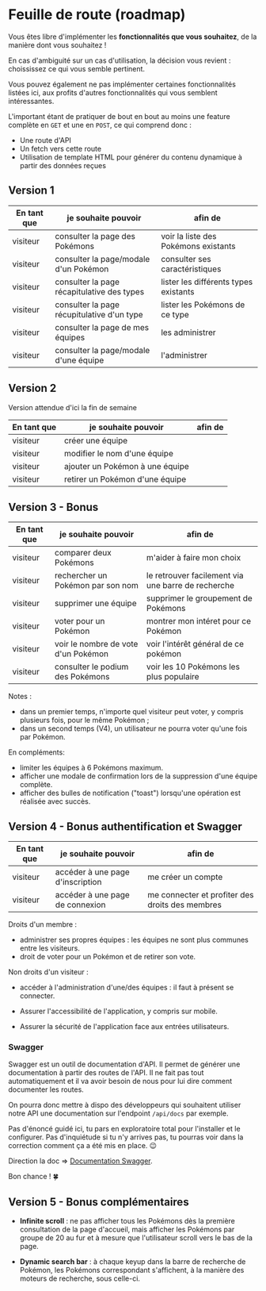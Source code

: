 # Feuille de route (roadmap)

Vous êtes libre d'implémenter les **fonctionnalités que vous souhaitez**, de la manière dont vous souhaitez !

En cas d'ambiguité sur un cas d'utilisation, la décision vous revient : choississez ce qui vous semble pertinent.

Vous pouvez également ne pas implémenter certaines fonctionnalités listées ici, aux profits d'autres fonctionnalités qui vous semblent intéressantes.

L'important étant de pratiquer de bout en bout au moins une feature complète en `GET` et une en `POST`, ce qui comprend donc :

- Une route d'API
- Un fetch vers cette route
- Utilisation de template HTML pour générer du contenu dynamique à partir des données reçues

## Version 1

| En tant que | je souhaite pouvoir                        | afin de                               |
| ----------- | ------------------------------------------ | ------------------------------------- |
| visiteur    | consulter la page des Pokémons             | voir la liste des Pokémons existants  |   FAIT
| visiteur    | consulter la page/modale d'un Pokémon      | consulter ses caractéristiques        |   FAIT (Revoir la barre qui se remplit)
| visiteur    | consulter la page récapitulative des types | lister les différents types existants |   FAIT
| visiteur    | consulter la page récupitulative d'un type | lister les Pokémons de ce type        |
| visiteur    | consulter la page de mes équipes           | les administrer                       |
| visiteur    | consulter la page/modale d'une équipe      | l'administrer                         |

## Version 2

Version attendue d'ici la fin de semaine

| En tant que | je souhaite pouvoir                                   | afin de |
| ----------- | ----------------------------------------------------- | ------- |
| visiteur    | créer une équipe                                      |         |
| visiteur    | modifier le nom d'une équipe                          |         |
| visiteur    | ajouter un Pokémon à une équipe                       |         |
| visiteur    | retirer un Pokémon d'une équipe                       |         |

## Version 3 - Bonus

| En tant que | je souhaite pouvoir                 | afin de                                            |
| ----------- | ----------------------------------- | -------------------------------------------------- |
| visiteur    | comparer deux Pokémons              | m'aider à faire mon choix                          |
| visiteur    | rechercher un Pokémon par son nom   | le retrouver facilement via une barre de recherche |
| visiteur    | supprimer une équipe                | supprimer le groupement de Pokémons                |
| visiteur    | voter pour un Pokémon               | montrer mon intéret pour ce Pokémon                |
| visiteur    | voir le nombre de vote d'un Pokémon | voir l'intérêt général de ce pokémon               |
| visiteur    | consulter le podium des Pokémons    | voir les 10 Pokémons les plus populaire            |

Notes :

- dans un premier temps, n'importe quel visiteur peut voter, y compris plusieurs fois, pour le même Pokémon ;
- dans un second temps (V4), un utilisateur ne pourra voter qu'une fois par Pokémon.

En compléments:

- limiter les équipes à 6 Pokémons maximum.
- afficher une modale de confirmation lors de la suppression d'une équipe complète.
- afficher des bulles de notification ("toast") lorsqu'une opération est réalisée avec succès.

## Version 4 - Bonus authentification et Swagger

| En tant que | je souhaite pouvoir              | afin de                                         |
| ----------- | -------------------------------- | ----------------------------------------------- |
| visiteur    | accéder à une page d'inscription | me créer un compte                              |
| visiteur    | accéder à une page de connexion  | me connecter et profiter des droits des membres |

Droits d'un membre :

- administrer ses propres équipes : les équipes ne sont plus communes entre les visiteurs.
- droit de voter pour un Pokémon et de retirer son vote.

Non droits d'un visiteur :

- accéder à l'administration d'une/des équipes : il faut à présent se connecter.

- Assurer l'accessibilité de l'application, y compris sur mobile.
- Assurer la sécurité de l'application face aux entrées utilisateurs.

### Swagger

Swagger est un outil de documentation d'API. Il permet de générer une documentation à partir des routes de l'API. Il ne fait pas tout automatiquement et il va avoir besoin de nous pour lui dire comment documenter les routes.

On pourra donc mettre à dispo des développeurs qui souhaitent utiliser notre API une documentation sur l'endpoint `/api/docs` par exemple.

Pas d'énoncé guidé ici, tu pars en exploratoire total pour l'installer et le configurer. Pas d'inquiétude si tu n'y arrives pas, tu pourras voir dans la correction comment ça a été mis en place. 😉

Direction la doc => [Documentation Swagger](https://swagger.io/docs/).

Bon chance ! 🍀

## Version 5 - Bonus complémentaires

- **Infinite scroll** : ne pas afficher tous les Pokémons dès la première consultation de la page d'accueil, mais afficher les Pokémons par groupe de 20 au fur et à mesure que l'utilisateur scroll vers le bas de la page.

- **Dynamic search bar** : à chaque keyup dans la barre de recherche de Pokémon, les Pokémons correspondant s'affichent, à la manière des moteurs de recherche, sous celle-ci.
